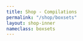 ```yaml
---
title: Shop - Compilations
permalink: "/shop/boxsets"
layout: shop-inner
nameclass: boxsets
---
```


<div class="boxsets">

</div>
